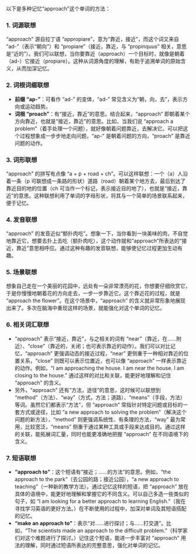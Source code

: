 以下是多种记忆“approach”这个单词的方法：

### 1. 词源联想
“approach” 源自拉丁语 “appropiare”，意为“靠近，接近”，而这个词又来自 “ad-”（表示“朝向”）和 “propiare”（接近，靠近，与 “propinquus” 相关，意思是“近的”）。我们可以联想，当你要靠近（approach）一个目标时，就像是朝着（ad-）它接近（propiare）。这种从词源角度的理解，有助于追溯单词的原始含义，从而加深记忆。

### 2. 词根词缀联想
 - **前缀 “ap-”**：可看作 “ad-” 的变体，“ad-” 常见含义为“朝，向，去”，表示方向或运动趋势。
 - **词根 “proach”**：有“接近，靠近”的意思。结合起来，“approach” 即朝着某个方向靠近，也就是“接近，靠近”的意思。比如，当我们说 “approach a problem”（着手处理一个问题），就好像朝着问题靠近，去解决它。可以把这个过程想象成一步步地走向问题，“ap-” 是朝着问题的方向，“proach” 是靠近问题的动作。

### 3. 词形联想
“approach” 的拼写有点像 “a + p + road + ch”。可以这样联想：一个（a）人沿着一条（p 可联想成一条路的形状）道路（road）朝着某个地方去，最后到达了靠近目的地的位置（ch 可当作一个标记，表示接近目的地了），也就是“接近，靠近”的意思。这种联想利用了单词的字母形状，将其与一个简单的场景联系起来，便于记忆。

### 4. 发音联想
“approach” 的发音近似“额扑肉吃”。想象一下，当你看到一块美味的肉，不自觉地靠近它，想要去扑上去吃（额扑肉吃），这个动作就和“approach”所表达的“接近，靠近”意思相呼应。通过这种有趣的发音联想，能够使记忆过程更加生动有趣。

### 5. 场景联想
想象自己走在一个美丽的花园中，远处有一朵非常漂亮的花，你想要仔细欣赏它，于是你慢慢地朝着花的方向走去，一步一步靠近它。这个靠近花的过程，就是 “approach the flower”。在这个场景中，“approach” 的含义就非常形象地展现出来了。多次在脑海中重现这样的场景，就能强化对这个单词的记忆。

### 6. 相关词汇联想
 - “approach” 表示“接近，靠近”，与之相关的词有 “near”（靠近，在……附近）、“close”（靠近的，关闭；也可表示靠近的动作）。我们可以对比记忆，“approach” 更强调动态的接近过程，“near” 更侧重于一种相对靠近的位置关系，“close” 则既可以表示位置近，也可以像 “approach” 一样表示靠近的动作。例如，“I am approaching the house. I am near the house. I am closing to the house.” 通过这样的对比和关联，能更好地理解和记住 “approach” 的含义。
 - 另外，“approach” 还有“方法，途径”的意思，这时候可以联想到 “method”（方法）、“way”（方式，方法；道路）、“means”（手段，方法）等词。虽然它们都表示“方法”，但 “approach” 常指针对特定问题或目标的一套方式或途径，比如 “a new approach to solving the problem”（解决这个问题的新方法），“method” 则更强调系统性、有条理的方法，“way” 最为常用，比较宽泛，“means” 侧重于通过某种工具或手段来达成目的。通过这样的关联，能拓展词汇量，同时也能更准确地把握 “approach” 在不同语境下的含义。

### 7. 短语联想
 - **“approach to”**：这个短语有“接近；……的方法”的意思。例如，“the approach to the park”（去公园的路；接近公园），“a new approach to teaching”（一种新的教学方法）。通过记忆这样的短语，把 “approach” 放在具体的语境中，能更好地理解和掌握它的不同含义。可以自己多造一些类似的句子，如 “I am looking for a better approach to learning English.”（我在寻找学习英语的更好方法。）在不断使用的过程中，加深对单词及其短语搭配的记忆。
 - **“make an approach to”**：表示“对……进行探讨；与……打交道”。比如，“The scientists made an approach to the difficult problem.”（科学家们对这个难题进行了探讨。）记住这个短语，能进一步丰富对 “approach” 用法的理解，同时通过短语所表达的完整意思，强化对单词的记忆。 